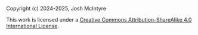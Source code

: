 Copyright (c) 2024-2025, Josh McIntyre

This work is licensed under a [Creative Commons Attribution-ShareAlike 4.0 International License](https://creativecommons.org/licenses/by-sa/4.0/).
